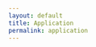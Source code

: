 ```yaml
---
layout: default
title: Application
permalink: application
---
```

<!-- Add an essay or interpretive material below this line,
using HTML or markdown.  Do not modify this file above this line -->

